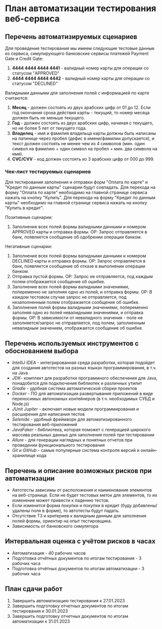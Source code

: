 # План автоматизации тестирования веб-сервиса

## Перечень автоматизируемых сценариев

Для проведения тестирования мы имеем следующие тестовые данные из сервиса, симулирующего банковские сервисы платежей Payment Gate и Credit Gate:

1. **4444 4444 4444 4441** - валидный номер карты для операции со статусом "APPROVED"
2. **4444 4444 4444 4442** - валидный номер карты для операции со статусом "DECLINED"

Валидными данными для заполнения полей с информацией по карте считаются:

1. **Месяц** - должен состоять из двух арабских цифр от 01 до 12. Если год окончания срока действия карты - текущий, то номер месяца должен быть не меньше текущего.
2. **Год** - должен состоять из двух арабских цифр, начиная с текущего, но не более 5 лет от текущего года.
3. **Владелец** - имя и фамилия владельца карты должны быть написаны на латинице через пробел (дефис в имени/фамилии допускается), и текст должен состоять не менее чем из 4 символов  (мин. один символ на фамилию + один символ на пробел + мин. два символа на имя).
4. **CVC/CVV** - код должен состоять из 3 арабских цифр от 000 до 999.

### Чек-лист тестируемых сценариев

Для тестирования заполнения и отправки форм "Оплата по карте" и "Кредит по данным карты" сценарии будут совпадать. Для перехода на форму "Оплата по карте" необходимо на главной странице сервиса нажать на кнопку "Купить". Для перехода на форму "Кредит по данным карты" необходимо на главной странице сервиса нажать на кнопку "Купить в кредит".

Позитивные сценарии:

1. Заполнение всех полей формы валидными данными и номером APPROVED карты и отправка формы. ОР: Запрос отправляется в банк, появляется сообщение об одобрении операции банком.

Негативные сценарии:

1. Заполнение всех полей формы валидными данными и номером DECLINED карты и отправка формы. ОР: Запрос отправляется в банк, появляется сообщение об отказе в выполнении операции банком.
1. Отправка пустой формы. ОР: Запрос не отправляется, под каждым полем отображается сообщение об ошибке.
2. Заполнение всех полей формы валидными значениями, попеременно не заполняя одно из полей, и отправка формы. ОР: В каждом тестовом случае запрос не отправляется, под незаполненным полем отображается сообщение об ошибке.
3. Заполнение полей формы валидными значениями, попеременно заполняя одно из полей невалидными значениями, и отправка формы. ОР: В зависимости от невалидного значения - поле не заполняется/запрос не отправляется, под полем, заполненным невалидным значением, отображается сообщение об ошибке.

## Перечень используемых инструментов с обоснованием выбора

- *IntelliJ IDEA* - интегрированная среда разработки, которая подойдет для создания автотестов на разных языках программирования, в т.ч. на Java
- *JDK*- комплект для разработки программного обеспечения для Java, понадобится для подключения библиотек и различных утилит
- *Gradle* - удобная система автоматической сборки проектов
- *Docker* - ПО для автоматизации развертывания приложений в виде переносимых автономных контейнеров (в т.ч. необходимых СУБД и Node.js)
- *JUnit Jupiter* - включает новые модели программирования и расширения для написания тестов
- *Selenide* - удобный фреймворк для автоматизированного тестирования веб-приложений
- *JavaFaker* - библиотека, которая поможет с генерацией широкого массива реальных данных для заполнения полей при тестировании
- *Allure* - для генерации наглядных и понятных отчетов при проведении функционального тестирования
- *Git и GitHub* - cамые популярные система контроля версий и онлайн-хранилище кода

## Перечень и описание возможных рисков при автоматизации

- Автотесты зависимы от расположения и наименования элементов на веб-странице. Если не будет тестовых меток для элементов, то их изменение может привести к падению тестов.
- Если изменится форма покупки и покупки в кредит (буду добавлены/удалены поля в форме), то автотесты будут падать.
- Отсутствие ТЗ и критериев к валидным данным для заполнения полей формы, ориентир на опыт тестировщика.
- Зависимость от банковского симулятора

## Интервальная оценка с учётом рисков в часах

* Автоматизация - 40 рабочих часов
* Подготовка отчётных документов по итогам тестирования - 3 рабочих часа
* Подготовка отчётных документов по итогам автоматизации - 3 рабочих часа

## План сдачи работ

1. Завершить автоматизацию тестирования к 27.01.2023
4. Завершить подготовку отчетных документов по итогам тестирования к 30.01.2023
5. Завершить подготовку отчетных документов по итогам автоматизации к 31.01.2023